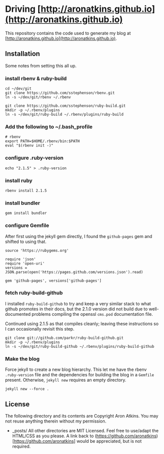 # Driving [http://aronatkins.github.io](http://aronatkins.github.io)

This repository contains the code used to generate my blog at
[http://aronatkins.github.io](http://aronatkins.github.io).

## Installation

Some notes from setting this all up. 

### install rbenv & ruby-build
```
cd ~/dev/git
git clone https://github.com/sstephenson/rbenv.git
ln -s ~/dev/git/rbenv ~/.rbenv

git clone https://github.com/sstephenson/ruby-build.git
mkdir -p ~/.rbenv/plugins
ln -s ~/dev/git/ruby-build ~/.rbenv/plugins/ruby-build
```

### Add the following to ~/.bash_profile
```
# rbenv
export PATH=$HOME/.rbenv/bin:$PATH
eval "$(rbenv init -)"
```

### configure .ruby-version
```
echo "2.1.5" > .ruby-version
```

### install ruby
```
rbenv install 2.1.5
```

### install bundler
```
gem install bundler
```

### configure Gemfile

After first using the jekyll gem directly, I found the `github-pages` gem and
shifted to using that.

```
source 'https://rubygems.org'

require 'json'
require 'open-uri'
versions = JSON.parse(open('https://pages.github.com/versions.json').read)

gem 'github-pages', versions['github-pages']
```

### fetch ruby-build-github

I installed `ruby-build-github` to try and keep a very similar stack to what
github promotes in their docs, but the 2.1.0 version did not build due to
well-documented problems compiling the openssl `cms.pod` documentation file.

Continued using 2.1.5 as that compiles cleanly; leaving these instructions
so I can occasionally revisit this step.
```
git clone git://github.com/parkr/ruby-build-github.git
mkdir -p ~/.rbenv/plugins
ln -s ~/dev/git/ruby-build-github ~/.rbenv/plugins/ruby-build-github
```

### Make the blog

Force jekyll to create a new blog hierarchy. This let me have the rbenv
`.ruby-version` file and the dependencies for building the blog in a `Gemfile`
present. Otherwise, `jekyll new` requires an empty directory.

```
jekyll new --force .
```

## License

The following directory and its contents are Copyright Aron Atkins. You may
not reuse anything therein without my permission.
* _posts/
All other directories are MIT Licensed. Feel free to use/adapt the HTML/CSS as
you please. A link back to
(https://github.com/aronatkins)[https://github.com/aronatkins] would be
appreciated, but is not required.
